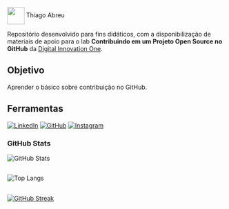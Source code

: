 <a href="https://web.dio.me/users/thiaagoleeandro?tab=skills">
     <img align="center" width="40px" src="https://hermes.digitalinnovation.one/assets/diome/logo-minimized.png"></a> Thiago Abreu

Repositório desenvolvido para fins didáticos, com a disponibilização de materiais de apoio para o lab **Contribuindo em um Projeto Open Source no GitHub** da [Digital Innovation One](https://www.dio.me/).


## Objetivo
Aprender o básico sobre contribuição no GitHub.

## Ferramentas
[![LinkedIn](https://img.shields.io/badge/LinkedIn-000?style=for-the-badge&logo=linkedin&logoColor=0E76A8)](https://www.linkedin.com/in/thiago-abreu-432624206/)
[![GitHub](https://img.shields.io/badge/GitHub-000?style=for-the-badge&logo=github&logoColor=30A3DC)](https://github.com/thiagoabreu93)
[![Instagram](https://img.shields.io/badge/Instagram-000?style=for-the-badge&logo=instagram)](https://www.instagram.com/tthiago.abreu/) 


### GitHub Stats
![GitHub Stats](https://github-readme-stats.vercel.app/api?username=thiagoabreu93&theme=transparent&bg_color=000&border_color=30A3DC&show_icons=true&icon_color=30A3DC&title_color=E94D5F&text_color=FFF)
##
![Top Langs](https://github-readme-stats-git-masterrstaa-rickstaa.vercel.app/api/top-langs/?username=thiagoabreu93&layout=compact&bg_color=000&border_color=30A3DC&title_color=E94D5F&text_color=FFF)
##
[![GitHub Streak](https://streak-stats.demolab.com/?user=thiagoabreu93&theme=bear&background=000&border=30A3DC&dates=FFF)](https://git.io/streak-stats)
